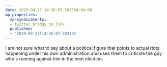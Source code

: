 ```yaml
---
date: 2020-08-27 14:36:07.503384-04:00
mp_properties:
  mp-syndicate-to:
  - twitter_bridgy_no_link
  published:
  - '2020-08-27T14:36:07.503384'
---
```


I am not sure what to say about a political figure that points to actual riots happening under his *own* administration and uses them to criticize the guy who's running against him in the next election.